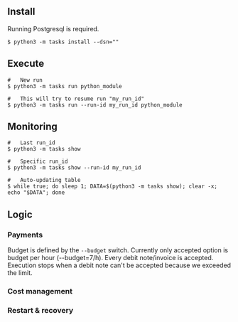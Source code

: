 ## Install

Running Postgresql is required.

```
$ python3 -m tasks install --dsn=""
```

## Execute

```
#   New run
$ python3 -m tasks run python_module

#   This will try to resume run "my_run_id"
$ python3 -m tasks run --run-id my_run_id python_module
```

## Monitoring

```
#   Last run_id
$ python3 -m tasks show

#   Specific run_id
$ python3 -m tasks show --run-id my_run_id

#   Auto-updating table
$ while true; do sleep 1; DATA=$(python3 -m tasks show); clear -x; echo "$DATA"; done
```

## Logic

### Payments 

Budget is defined by the `--budget` switch. Currently only accepted option is budget per hour (--budget=7/h).
Every debit note/invoice is accepted. Execution stops when a debit note can't be accepted because we exceeded the limit.

### Cost management

### Restart & recovery
